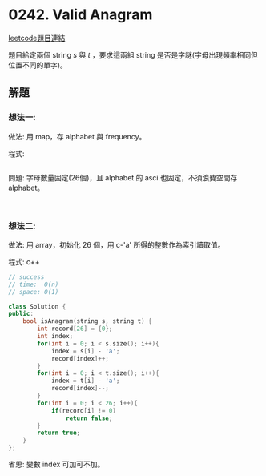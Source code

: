 # 0242. Valid Anagram

[leetcode題目連結](https://leetcode.com/problems/valid-anagram/)

題目給定兩個 string *s* 與 *t* ，要求這兩組 string 是否是字謎(字母出現頻率相同但位置不同的單字)。

## 解題

### 想法一: 

做法: 用 map，存 alphabet 與 frequency。

程式:
```
```

問題: 字母數量固定(26個)，且 alphabet 的 asci 也固定，不須浪費空間存 alphabet。

<br/>

### 想法二:

做法: 用 array，初始化 26 個，用 c-'a' 所得的整數作為索引讀取值。

程式: c++
```c++
// success
// time:  O(n)
// space: O(1)

class Solution {
public:
    bool isAnagram(string s, string t) {
        int record[26] = {0};
        int index;
        for(int i = 0; i < s.size(); i++){
            index = s[i] - 'a';
            record[index]++;
        }
        for(int i = 0; i < t.size(); i++){
            index = t[i] - 'a';
            record[index]--;
        }
        for(int i = 0; i < 26; i++){
            if(record[i] != 0)
                return false;
        }
        return true;
    }
};
```
省思: 變數 index 可加可不加。

<br/>

<!--
### 網路解一:

```c++
```
-->

